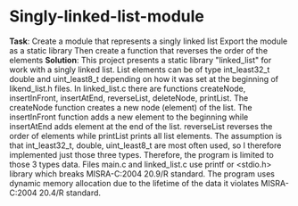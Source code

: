 # Singly-linked-list-module
**Task**: Create a module that represents a singly linked list
Export the module as a static library
Then create a function that reverses the order of the elements
**Solution**: This project presents a static library "linked_list" for
work with a singly linked list. List elements can be of type int_least32_t
double and uint_least8_t depending on how it was set at the beginning of likend_list.h
files. In linked_list.c there are functions createNode, insertInFront, insertAtEnd,
reverseList, deleteNode, printList. The createNode function creates a new node (element) of the list.
The insertInFront function adds a new element to the beginning while insertAtEnd adds
element at the end of the list. reverseList reverses the order of elements while printList
prints all list elements.
The assumption is that int_least32_t, double, uint_least8_t are most often used, so I
therefore implemented just those three types. Therefore, the program is limited to those 3 types
data.
Files main.c and linked_list.c use printf or <stdio.h> library which breaks
MISRA-C:2004 20.9/R standard.
The program uses dynamic memory allocation due to the lifetime of the data it violates
MISRA-C:2004 20.4/R standard.
